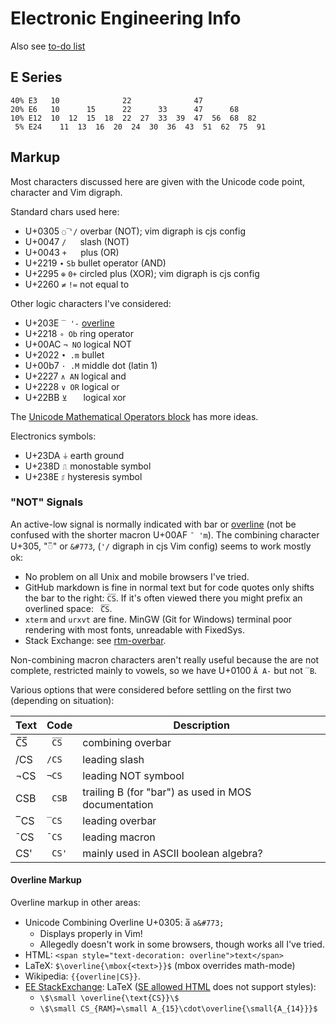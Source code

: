 Electronic Engineering Info
===========================

Also see [to-do list](todo.md)

E Series
--------

    40% E3   10              22              47
    20% E6   10      15      22      33      47      68
    10% E12  10  12  15  18  22  27  33  39  47  56  68  82
     5% E24    11  13  16  20  24  30  36  43  51  62  75  91


Markup
------

Most characters discussed here are given with the Unicode code point,
character and Vim digraph.

Standard chars used here:
- U+0305 `◌̅` `'/` overbar (NOT); vim digraph is cjs config
- U+0047 `/`  `  ` slash (NOT)
- U+0043 `+`  `  ` plus (OR)
- U+2219 `∙`  `Sb` bullet operator (AND)
- U+2295 `⊕`  `0+` circled plus (XOR); vim digraph is cjs config
- U+2260 `≠`  `!=` not equal to

Other logic characters I've considered:
- U+203E `‾ '-` [overline]
- U+2218 `∘ Ob` ring operator
- U+00AC `¬ NO` logical NOT
- U+2022 `• .m` bullet
- U+00b7 `· .M` middle dot (latin 1)
- U+2227 `∧ AN` logical and
- U+2228 `∨ OR` logical or
- U+22BB `⊻   ` logical xor

The [Unicode Mathematical Operators block][ucmath] has more ideas.

Electronics symbols:
- U+23DA `⏚` earth ground
- U+238D `⎍` monostable symbol
- U+238E `⎎` hysteresis symbol

### "NOT" Signals

An active-low signal is normally indicated with bar or [overline]
\(not be confused with the shorter macron U+00AF `¯ 'm`). The
combining character U+305, "◌̅" or `&#773`, (`'/` digraph in cjs Vim
config) seems to work mostly ok:
- No problem on all Unix and mobile browsers I've tried.
- GitHub markdown is fine in normal text but for code quotes only
  shifts the bar to the right: `C̅S̅`. If it's often viewed there you
  might prefix an overlined space: ` ̅C̅S̅`.
- `xterm` and `urxvt` are fine. MinGW (Git for Windows) terminal poor
  rendering with most fonts, unreadable with FixedSys.
- Stack Exchange: see [rtm-overbar].

Non-combining macron characters aren't really useful because the are
not complete, restricted mainly to vowels, so we have U+0100 `Ā A-`
but not `‾B`.

Various options that were considered before settling on the first two
(depending on situation):

| Text | Code   | Description
|------|--------|------------------------------------------------------
| C̅S̅   | ` C̅S̅`  | combining overbar
| /CS  | `/CS`  | leading slash
| ¬CS  | `¬CS`  | leading NOT symbool
|  CSB | ` CSB` | trailing B (for "bar") as used in MOS documentation
| ‾CS  | `‾CS`  | leading overbar
| ¯CS  | `¯CS`  | leading macron
|  CS' | ` CS'` | mainly used in ASCII boolean algebra?

#### Overline Markup

Overline markup in other areas:
- Unicode Combining Overline U+0305: a̅ `a&#773;`
  - Displays properly in Vim!
  - Allegedly doesn't work in some browsers, though works all I've tried.
- HTML: `<span style="text-decoration: overline">text</span>`
- LaTeX: `$\overline{\mbox{<text>}}$` (mbox overrides math-mode)
- Wikipedia: `{{overline|CS}}`.
- [EE StackExchange]: LaTeX ([SE allowed HTML] does not support styles):
  - `\$\small \overline{\text{CS}}\$`
  - `\$\small CS_{RAM}=\small A_{15}\cdot\overline{\small{A_{14}}}$`



[EE StackExchange]: https://electronics.stackexchange.com/
[SE allowed HTML]: https://meta.stackexchange.com/questions/1777/what-html-tags-are-allowed-on-stack-exchange-sites
[overline]: https://en.wikipedia.org/wiki/Overline
[ucmath]: https://unicode-table.com/en/blocks/mathematical-operators/
[rtm-overbar]: https://retrocomputing.meta.stackexchange.com/a/662/7208
